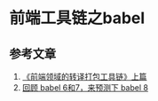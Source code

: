# 前端工具链之babel

## 参考文章

1. [《前端领域的转译打包工具链》上篇](https://juejin.cn/post/6956602138201948196)
2. [回顾 babel 6和7，来预测下 babel 8](https://juejin.cn/post/6956224866312060942)